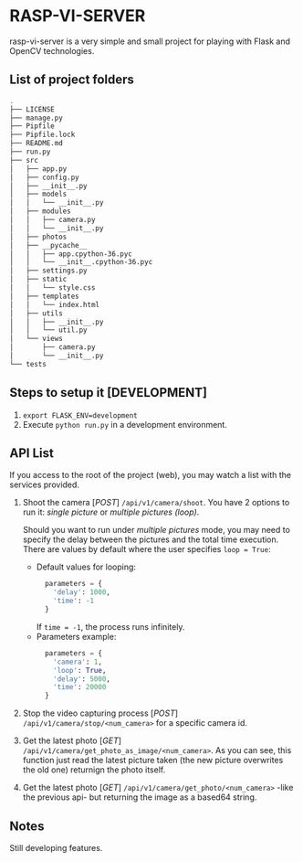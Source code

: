 # RASP-VI-SERVER
rasp-vi-server is a very simple and small project for playing with Flask and OpenCV technologies.

## List of project folders
```bash
.
├── LICENSE
├── manage.py
├── Pipfile
├── Pipfile.lock
├── README.md
├── run.py
├── src
│   ├── app.py
│   ├── config.py
│   ├── __init__.py
│   ├── models
│   │   └── __init__.py
│   ├── modules
│   │   ├── camera.py
│   │   └── __init__.py
│   ├── photos
│   ├── __pycache__
│   │   ├── app.cpython-36.pyc
│   │   └── __init__.cpython-36.pyc
│   ├── settings.py
│   ├── static
│   │   └── style.css
│   ├── templates
│   │   └── index.html
│   ├── utils
│   │   ├── __init__.py
│   │   └── util.py
│   └── views
│       ├── camera.py
│       └── __init__.py
└── tests
```


## Steps to setup it [DEVELOPMENT]
1. `export FLASK_ENV=development`
2. Execute `python run.py` in a development environment.

## API List
If you access to the root of the project (web), you may watch a list with the services provided.
1. Shoot the camera [*POST*] `/api/v1/camera/shoot`. You have 2 options to run it: *single picture* or *multiple pictures (loop)*.
  
    Should you want to run under *multiple pictures* mode, you may need to specify the delay between the pictures and the total time execution. There are values by default where the user specifies `loop = True`:
    - Default values for looping:
      ```python
        parameters = {
          'delay': 1000,
          'time': -1
        }
      ```
      If `time = -1`, the process runs infinitely.
    - Parameters example:
      ```python
        parameters = {
          'camera': 1,
          'loop': True,
          'delay': 5000,
          'time': 20000
        }
      ``` 
2. Stop the video capturing process [*POST*] `/api/v1/camera/stop/<num_camera>` for a specific camera id.
3. Get the latest photo [*GET*] `/api/v1/camera/get_photo_as_image/<num_camera>`. As you can see, this function just read the latest picture taken (the new picture overwrites the old one) returnign the photo itself.
4. Get the latest photo [*GET*] `/api/v1/camera/get_photo/<num_camera>` -like the previous api- but returning the image as a based64 string.

## **Notes**
Still developing features.